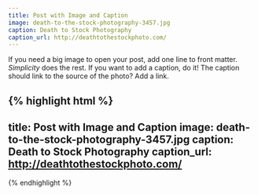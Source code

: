 ```yaml
---
title: Post with Image and Caption
image: death-to-the-stock-photography-3457.jpg
caption: Death to Stock Photography
caption_url: http://deathtothestockphoto.com/
---
```

If you need a big image to open your post, add one line to front matter. *Simplicity* does the rest. If you want to add a caption, do it! The caption should link to the source of the photo? Add a link.
<!--more-->
{% highlight html %}
---
title: Post with Image and Caption
image: death-to-the-stock-photography-3457.jpg
caption: Death to Stock Photography
caption_url: http://deathtothestockphoto.com/
---
{% endhighlight %}